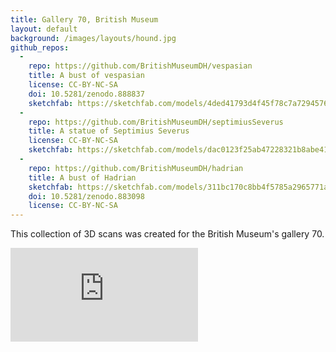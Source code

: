 ```yaml
---
title: Gallery 70, British Museum
layout: default
background: /images/layouts/hound.jpg
github_repos:
  -
    repo: https://github.com/BritishMuseumDH/vespasian
    title: A bust of vespasian
    license: CC-BY-NC-SA
    doi: 10.5281/zenodo.888837
    sketchfab: https://sketchfab.com/models/4ded41793d4f45f78c7a72945769cd54
  -
    repo: https://github.com/BritishMuseumDH/septimiusSeverus
    title: A statue of Septimius Severus
    license: CC-BY-NC-SA
    sketchfab: https://sketchfab.com/models/dac0123f25ab47228321b8abe4129ab1
  -
    repo: https://github.com/BritishMuseumDH/hadrian
    title: A bust of Hadrian
    sketchfab: https://sketchfab.com/models/311bc170c8bb4f5785a2965771a88264
    doi: 10.5281/zenodo.883098
    license: CC-BY-NC-SA
---
```


This collection of 3D scans was created for the British Museum's gallery 70.

<div class="embed-responsive embed-responsive-4by3 mb-3">
  <iframe title="A 3D model" class="embed-responsive-item" src="https://sketchfab.com/playlists/embed?collection=84b330dde17549cf85a1480e0d54a6de" frameborder="0" allow="autoplay; fullscreen; vr" mozallowfullscreen="true" webkitallowfullscreen="true"></iframe>
</div>
